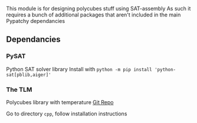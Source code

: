 This module is for designing polycubes stuff using SAT-assembly
As such it requires a bunch of additional packages that aren't included in the main Pypatchy dependancies
## Dependancies
### PySAT
Python SAT solver library
Install with `python -m pip install 'python-sat[pblib,aiger]'`
### The TLM
Polycubes library with temperature
[Git Repo](https://github.com/sulcgroup/polycubes-clone/)

Go to directory `cpp`, follow installation instructions
